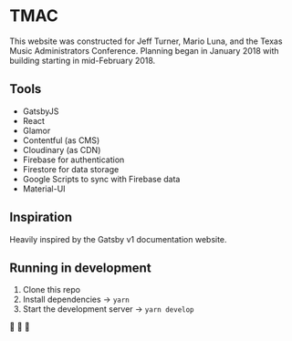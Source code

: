 # TMAC

This website was constructed for Jeff Turner, Mario Luna, and the Texas Music Administrators Conference. Planning began in January 2018 with building starting in mid-February 2018.

## Tools

- GatsbyJS
- React
- Glamor
- Contentful (as CMS)
- Cloudinary (as CDN)
- Firebase for authentication
- Firestore for data storage
- Google Scripts to sync with Firebase data
- Material-UI

## Inspiration

Heavily inspired by the Gatsby v1 documentation website.

## Running in development

1. Clone this repo
2. Install dependencies → `yarn`
3. Start the development server → `yarn develop`

:musical_note: :trumpet: :saxophone:
